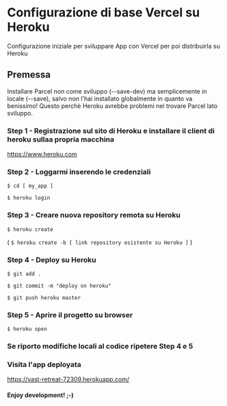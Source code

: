 # Configurazione di base Vercel su Heroku
Configurazione iniziale per sviluppare App con Vercel per poi distribuirla su Heroku

## Premessa

Installare Parcel non come sviluppo (--save-dev) ma semplicemente in locale (--save), salvo non l'hai installato globalmente in quanto va benissimo!
Questo perchè Heroku avrebbe problemi nel trovare Parcel lato sviluppo.

### Step 1 - Registrazione sul sito di Heroku e installare il client di heroku sullaa propria macchina

https://www.heroku.com 

### Step 2 - Loggarmi inserendo le credenziali

`$ cd [ my_app ]`

`$ heroku login`

### Step 3 - Creare nuova repository remota su Heroku

`$ heroku create`

( `$ heroku create -b [ link repository esistente su Heroku ]` )

### Step 4 - Deploy su Heroku

`$ git add .`

`$ git commit -m "deploy on heroku"`

`$ git push heroku master`

### Step 5 - Aprire il progetto su browser

`$ heroku open`

### Se riporto modifiche locali al codice ripetere Step 4 e 5

### Visita l'app deployata

https://vast-retreat-72309.herokuapp.com/

#### Enjoy development! ;-)
